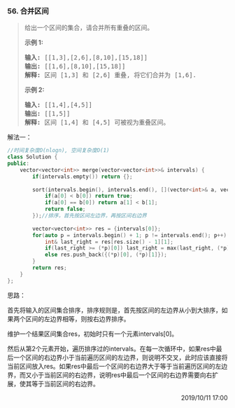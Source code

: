 ### 56. 合并区间

> <p>给出一个区间的集合，请合并所有重叠的区间。</p>
> 
> <p><strong>示例 1:</strong></p>
> 
> <pre><strong>输入:</strong> [[1,3],[2,6],[8,10],[15,18]]
> <strong>输出:</strong> [[1,6],[8,10],[15,18]]
> <strong>解释:</strong> 区间 [1,3] 和 [2,6] 重叠, 将它们合并为 [1,6].
> </pre>
> 
> <p><strong>示例&nbsp;2:</strong></p>
> 
> <pre><strong>输入:</strong> [[1,4],[4,5]]
> <strong>输出:</strong> [[1,5]]
> <strong>解释:</strong> 区间 [1,4] 和 [4,5] 可被视为重叠区间。</pre>


解法一：
```cpp
//时间复杂度O(nlogn), 空间复杂度O(1)
class Solution {
public:
    vector<vector<int>> merge(vector<vector<int>>& intervals) {
        if(intervals.empty()) return {};
        
        sort(intervals.begin(), intervals.end(), [](vector<int>& a, vector<int>& b){
            if(a[0] < b[0]) return true;
            if(a[0] == b[0]) return a[1] < b[1];
            return false;
        });//排序，首先按区间左边界，再按区间右边界
        
        vector<vector<int>> res = {intervals[0]};
        for(auto p = intervals.begin() + 1; p != intervals.end(); p++) {
            int& last_right = res[res.size() - 1][1];
            if(last_right >= (*p)[0]) last_right = max(last_right, (*p)[1]);
            else res.push_back({(*p)[0], (*p)[1]});
        }
        return res;
    }
};
```

思路：

首先将输入的区间集合排序，排序规则是，首先按区间的左边界从小到大排序，如果两个区间的左边界相等，则按右边界排序。

维护一个结果区间集合res，初始时只有一个元素intervals[0]。

然后从第2个元素开始，遍历排序过的intervals。在每一次循环中，如果res中最后一个区间的右边界小于当前遍历区间的左边界，则说明不交叉，此时应该直接将当前区间放入res。如果res中最后一个区间的右边界大于等于当前遍历区间的左边界，而又小于当前区间的右边界，说明res中最后一个区间的右边界需要向右扩展，使其等于当前区间的右边界。

<div style="text-align: right"> 2019/10/11 17:00 </div>

